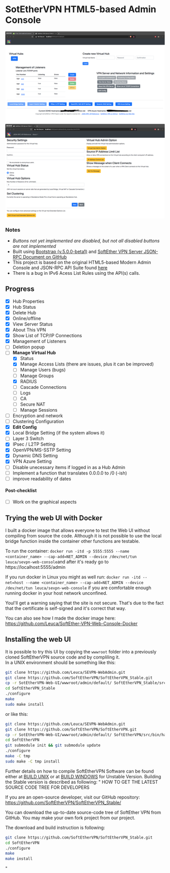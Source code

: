 # SotEtherVPN HTML5-based Admin Console
![](home.png)
![](hub-settings.png)
### Notes
  - *Buttons not yet implemented are disabled, but not all disabled buttons are not implemented*
  - Built using [Bootstrap (v.5.0.0-beta1)](https://github.com/twbs/bootstrap) and [SoftEther VPN Server JSON-RPC Document on GitHub](https://github.com/SoftEtherVPN/SoftEtherVPN/tree/master/developer_tools/vpnserver-jsonrpc-clients/)
  - This project is based on the original HTML5-based Modern Admin Console and JSON-RPC API Suite found [here](https://github.com/SoftEtherVPN/SoftEtherVPN/tree/master/src/bin/hamcore/wwwroot/admin)
  - There is a bug in IPv6 Acess List Rules using the API(s) calls.
## Progress
  - [x] Hub Properties
  - [x] Hub Status
  - [x] Delete Hub
  - [x] Online/offline
  - [x] View Server Status
  - [x] About This VPN
  - [x] Show List of TCP/IP Connections
  - [x] Management of Listeners
  - [ ] Deletion popup
  - [ ] **Manage Virtual Hub**
    - [x] Status
    - [x] Manage Access Lists (there are issues, plus it can be improved)
    - [ ] Manage Users (bugs)
    - [ ] Manage Groups
    - [x] RADIUS
    - [ ] Cascade Connections
    - [ ] Logs
    - [ ] CA
    - [ ] Secure NAT
    - [ ] Manage Sessions
  - [ ] Encryption and network
  - [ ] Clustering Configuration
  - [x] **Edit Config**
  - [x] Local Bridge Setting (if the system allows it)
  - [ ] Layer 3 Switch
  - [x] IPsec / L2TP Setting
  - [x] OpenVPN/MS-SSTP Setting
  - [x] Dynamic DNS Setting
  - [x] VPN Azure Setting
  - [ ] Disable unecessary items if logged in as a Hub Admin
  - [ ] Implement a function that translates 0.0.0.0 to /0 (-ish)
  - [ ] improve readability of dates
#### Post-checklist
  - [ ] Work on the graphical aspects
## Trying the web UI with Docker
I built a docker image that allows everyone to test the Web UI without compiling from source the code. Although it is not possible to use the local bridge function inside the container other functions are testable.

To run the container: ```docker run -itd -p 5555:5555 --name <container_name> --cap-add=NET_ADMIN --device /dev/net/tun leuca/sevpn-web-console```and after it's ready go to https://localhost:5555/admin

If you run docker in Linux you might as well run: ```docker run -itd --net=host --name <container_name> --cap-add=NET_ADMIN --device /dev/net/tun leuca/sevpn-web-console``` if you are comfortable enough running docker in your host network unconfined.

Youl'll get a warning saying that the site is not secure. That's due to the fact that the certificate is self-signed and it's correct that way.

You can also see how I made the docker image here: https://github.com/Leuca/SoftEther-VPN-Web-Console-Docker
## Installing the web UI
It is possible to try this UI by copying the ```wwwroot``` folder into a previously cloned SoftEtherVPN source code and by compliling it.<br>
In a UNIX environment should be something like this:
```bash
git clone https://github.com/Leuca/SEVPN-WebAdmin.git
git clone https://github.com/SoftEtherVPN/SoftEtherVPN_Stable.git
cp -r SotEtherVPN-Web-UI/wwwroot/admin/default/ SoftEtherVPN_Stable/src/bin/hamcore/wwwroot/admin
cd SoftEtherVPN_Stable
./configure
make
sudo make install
```

or like this:

```bash
git clone https://github.com/Leuca/SEVPN-WebAdmin.git
git clone https://github.com/SoftEtherVPN/SoftEtherVPN.git
cp -r SotEtherVPN-Web-UI/wwwroot/admin/default/ SoftEtherVPN/src/bin/hamcore/wwwroot/admin
cd SoftEtherVPN
git submodule init && git submodule update
./configure
make -C tmp
sudo make -C tmp install
```
Further details on how to compile SoftEtherVPN Software can be found either at [BUILD UNIX](https://github.com/SoftEtherVPN/SoftEtherVPN/blob/master/src/BUILD_UNIX.md) or at [BUILD WINDOWS](https://github.com/SoftEtherVPN/SoftEtherVPN/blob/master/src/BUILD_WINDOWS.md) for Unstable Version.
Building the Stable version is described as following:
"
HOW TO GET THE LATEST SOURCE CODE TREE FOR DEVELOPERS

If you are an open-source developer, visit our GitHub repository:
https://github.com/SoftEtherVPN/SoftEtherVPN_Stable/

You can download the up-to-date source-code tree of SoftEther VPN
from GitHub. You may make your own fork project from our project.

The download and build instruction is following:
```bash
git clone https://github.com/SoftEtherVPN/SoftEtherVPN_Stable.git
cd SoftEtherVPN
./configure
make
make install
```
"
